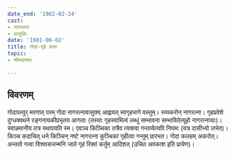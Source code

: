 ```yaml
---
date_end: '1982-02-24'
cast:
- नागरत्ना
- वासुकिः
date: '1981-06-02'
title: गोदा-गृहे वासः
topic:
- श्रीमदाश्रयः

---
```


## विवरणम्
गोदापत्युर् मरणात् परम् गोदा नागरत्नावासुक्य् आह्वयत् स्वगृहभागे वस्तुम्। स्व्यकरोन् नागरत्ना। गृहप्रवेशे दुग्धक्वथने रङ्गनायकीप्रभृतय आगताः (तस्याः गृहस्वामित्वं लब्धुं सम्भावना सम्भावितेत्यूहो नागरत्नायाः)। 
स्वान्नमानीय तत्र स्थापयति स्म। एवञ्च किञ्चिका तत्रैव त्यक्त्वा गन्तव्येत्यपि नियमः (यत्र दासीभ्यो लभेत)। किञ्च कदाचित् धने किञ्चिन् नष्टे नागरत्ना कुञ्चिकां गृहीत्वा गन्तुम् प्रारभत। गोदा कलहम् अकरोत्। अन्ततो गत्वा विश्वासजन्मनि जाते गृहं रिक्तं कर्तुम् आदिशत् (उचित अवकाश इति प्रायेण)।

